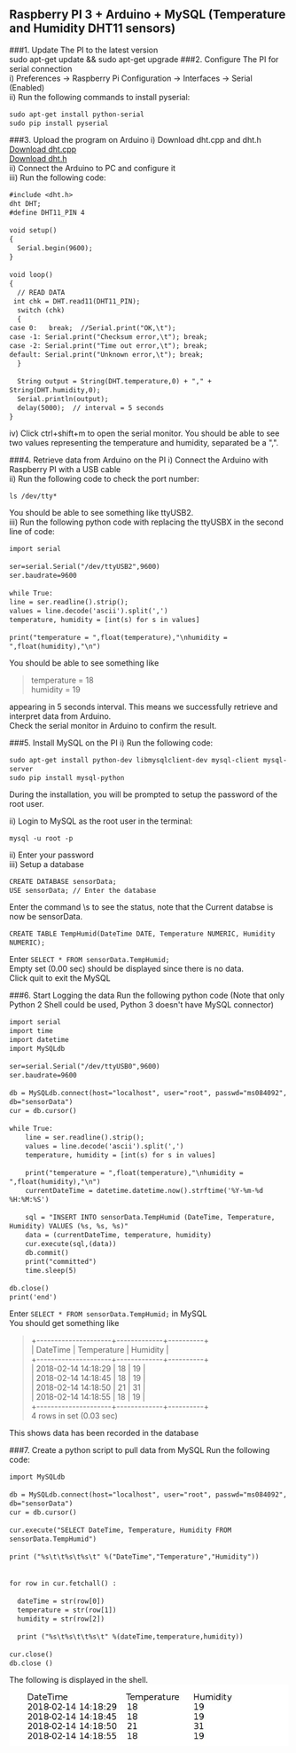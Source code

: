 ## Raspberry PI 3 + Arduino + MySQL (Temperature and Humidity DHT11 sensors)

###1. Update The PI to the latest version  
    sudo apt-get update && sudo apt-get upgrade
###2. Configure The PI for serial connection  
i) Preferences -> Raspberry Pi Configuration -> Interfaces -> Serial (Enabled)  
ii) Run the following commands to install pyserial:  

    sudo apt-get install python-serial
    sudo pip install pyserial

###3.  Upload the program on Arduino
i) Download dht.cpp and dht.h  
[Download dht.cpp](dht.cpp)  
[Download dht.h](dht.h)  
ii) Connect the Arduino to PC and configure it  
iii) Run the following code:

    #include <dht.h>  
    dht DHT;  
    #define DHT11_PIN 4
    
    void setup()  
    {  
      Serial.begin(9600); 
    }  
      
    void loop()  
    {  
      // READ DATA  
     int chk = DHT.read11(DHT11_PIN);  
      switch (chk)  
      {  
    case 0:   break;  //Serial.print("OK,\t");
    case -1: Serial.print("Checksum error,\t"); break;  
    case -2: Serial.print("Time out error,\t"); break;  
    default: Serial.print("Unknown error,\t"); break;  
      }  
      
      String output = String(DHT.temperature,0) + "," +  String(DHT.humidity,0);
      Serial.println(output);  
      delay(5000);  // interval = 5 seconds
    }  

iv) Click ctrl+shift+m to open the serial monitor. You should be able to see two values representing the temperature and humidity, separated be a ",".

###4. Retrieve data from Arduino on the PI
i) Connect the Arduino with Raspberry PI with a USB cable  
ii) Run the following code to check the port number: 
 
    ls /dev/tty*
You should be able to see something like ttyUSB2.  
iii) Run the following python code with replacing the ttyUSBX in the second line of code:

    import serial
    
    ser=serial.Serial("/dev/ttyUSB2",9600) 
    ser.baudrate=9600
    
    while True:
    line = ser.readline().strip();
    values = line.decode('ascii').split(',')
    temperature, humidity = [int(s) for s in values]
    
    print("temperature = ",float(temperature),"\nhumidity = ",float(humidity),"\n")

You should be able to see something like
>temperature = 18  
>humidity = 19

appearing in 5 seconds interval.
This means we successfully retrieve and interpret data from Arduino.  
Check the serial monitor in Arduino to confirm the result. 

###5. Install MySQL on the PI
i) Run the following code:

    sudo apt-get install python-dev libmysqlclient-dev mysql-client mysql-server
    sudo pip install mysql-python
During the installation, you will be prompted to setup the password of the root user.  

ii) Login to MySQL as the root user in the terminal:

    mysql -u root -p
ii) Enter your password  
iii) Setup a database

    CREATE DATABASE sensorData; 
    USE sensorData; // Enter the database
Enter the command \s to see the status, note that the Current databse is now be sensorData.

    CREATE TABLE TempHumid(DateTime DATE, Temperature NUMERIC, Humidity NUMERIC);

Enter `SELECT * FROM sensorData.TempHumid;`  
Empty set (0.00 sec) should be displayed since there is no data.  
Click quit to exit the MySQL

###6. Start Logging the data
Run the following python code (Note that only Python 2 Shell could be used, Python 3 doesn't have MySQL connector)  

    import serial
    import time
    import datetime
    import MySQLdb
    
    ser=serial.Serial("/dev/ttyUSB0",9600)
    ser.baudrate=9600
    
    db = MySQLdb.connect(host="localhost", user="root", passwd="ms084092", db="sensorData")
    cur = db.cursor()
    
    while True:
    	line = ser.readline().strip();
    	values = line.decode('ascii').split(',')
    	temperature, humidity = [int(s) for s in values]
    
    	print("temperature = ",float(temperature),"\nhumidity = ",float(humidity),"\n")
    	currentDateTime = datetime.datetime.now().strftime('%Y-%m-%d %H:%M:%S')
       
    	sql = "INSERT INTO sensorData.TempHumid (DateTime, Temperature, Humidity) VALUES (%s, %s, %s)"
    	data = (currentDateTime, temperature, humidity)
    	cur.execute(sql,(data))
    	db.commit()
    	print("committed")
    	time.sleep(5)
    
    db.close()
    print('end')


Enter `SELECT * FROM sensorData.TempHumid;` in MySQL  
You should get something like  
> +---------------------+-------------+----------+  
> | DateTime            | Temperature | Humidity |  
> +---------------------+-------------+----------+  
> | 2018-02-14 14:18:29 |          18 |       19 |  
> | 2018-02-14 14:18:45 |          18 |       19 |  
> | 2018-02-14 14:18:50 |          21 |       31 |  
> | 2018-02-14 14:18:55 |          18 |       19 |  
> +---------------------+-------------+----------+  
> 4 rows in set (0.03 sec)  

This shows data has been recorded in the database

###7. Create a python script to pull data from MySQL
Run the following code:

    import MySQLdb
    
    db = MySQLdb.connect(host="localhost", user="root", passwd="ms084092", db="sensorData")
    cur = db.cursor()
    
    cur.execute("SELECT DateTime, Temperature, Humidity FROM sensorData.TempHumid")
    
    print ("%s\t\t%s\t%s\t" %("DateTime","Temperature","Humidity"))
    

    for row in cur.fetchall() :

      dateTime = str(row[0])
      temperature = str(row[1])
      humidity = str(row[2])
    
      print ("%s\t%s\t\t%s\t" %(dateTime,temperature,humidity))
    
    cur.close()
    db.close ()

The following is displayed in the shell.  
![](pic1.jpg)
